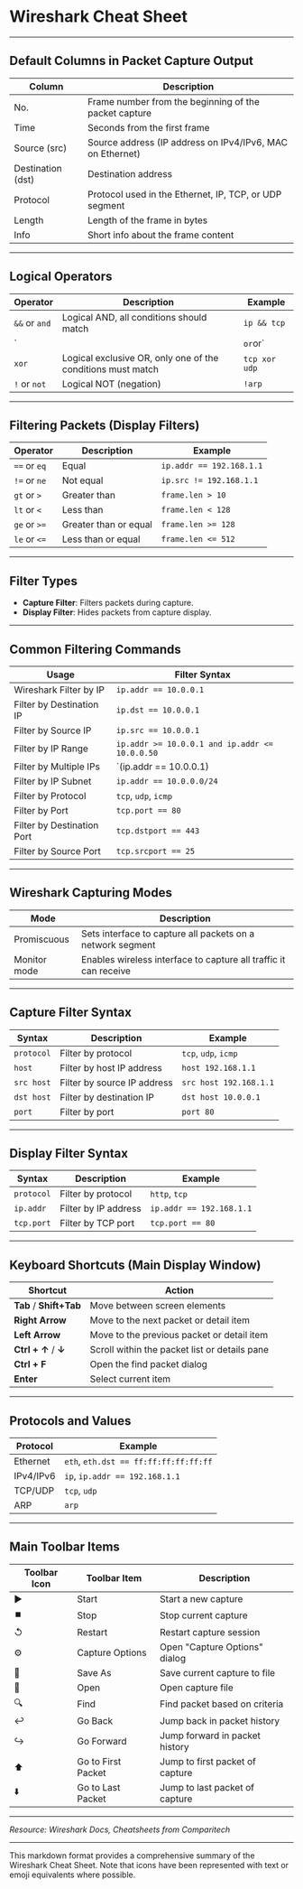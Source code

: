 # Wireshark Cheat Sheet

---

## Default Columns in Packet Capture Output

| Column         | Description                                             |
|----------------|---------------------------------------------------------|
| No.            | Frame number from the beginning of the packet capture   |
| Time           | Seconds from the first frame                            |
| Source (src)   | Source address (IP address on IPv4/IPv6, MAC on Ethernet) |
| Destination (dst) | Destination address                                 |
| Protocol       | Protocol used in the Ethernet, IP, TCP, or UDP segment  |
| Length         | Length of the frame in bytes                            |
| Info           | Short info about the frame content                      |

---

## Logical Operators

| Operator       | Description                                               | Example                 |
|----------------|-----------------------------------------------------------|-------------------------|
| `&&` or `and`  | Logical AND, all conditions should match                  | `ip && tcp`             |
| `||` or `or`   | Logical OR, one or more conditions should match           | `ip || arp`             |
| `xor`          | Logical exclusive OR, only one of the conditions must match | `tcp xor udp`          |
| `!` or `not`   | Logical NOT (negation)                                    | `!arp`                  |

---

## Filtering Packets (Display Filters)

| Operator       | Description                           | Example                  |
|----------------|---------------------------------------|--------------------------|
| `==` or `eq`   | Equal                                 | `ip.addr == 192.168.1.1` |
| `!=` or `ne`   | Not equal                             | `ip.src != 192.168.1.1`  |
| `gt` or `>`    | Greater than                          | `frame.len > 10`         |
| `lt` or `<`    | Less than                             | `frame.len < 128`        |
| `ge` or `>=`   | Greater than or equal                 | `frame.len >= 128`       |
| `le` or `<=`   | Less than or equal                    | `frame.len <= 512`       |

---

## Filter Types

- **Capture Filter**: Filters packets during capture.
- **Display Filter**: Hides packets from capture display.

---

## Common Filtering Commands

| Usage                    | Filter Syntax                                     |
|--------------------------|---------------------------------------------------|
| Wireshark Filter by IP   | `ip.addr == 10.0.0.1`                             |
| Filter by Destination IP | `ip.dst == 10.0.0.1`                              |
| Filter by Source IP      | `ip.src == 10.0.0.1`                              |
| Filter by IP Range       | `ip.addr >= 10.0.0.1 and ip.addr <= 10.0.0.50`    |
| Filter by Multiple IPs   | `(ip.addr == 10.0.0.1) || (ip.addr == 10.0.0.2)`  |
| Filter by IP Subnet      | `ip.addr == 10.0.0.0/24`                          |
| Filter by Protocol       | `tcp`, `udp`, `icmp`                              |
| Filter by Port           | `tcp.port == 80`                                  |
| Filter by Destination Port | `tcp.dstport == 443`                            |
| Filter by Source Port     | `tcp.srcport == 25`                              |

---

## Wireshark Capturing Modes

| Mode           | Description                                                |
|----------------|------------------------------------------------------------|
| Promiscuous    | Sets interface to capture all packets on a network segment |
| Monitor mode   | Enables wireless interface to capture all traffic it can receive |

---

## Capture Filter Syntax

| Syntax            | Description                   | Example                 |
|-------------------|-------------------------------|-------------------------|
| `protocol`        | Filter by protocol            | `tcp`, `udp`, `icmp`    |
| `host`            | Filter by host IP address     | `host 192.168.1.1`      |
| `src host`        | Filter by source IP address   | `src host 192.168.1.1`  |
| `dst host`        | Filter by destination IP      | `dst host 10.0.0.1`     |
| `port`            | Filter by port                | `port 80`               |

---

## Display Filter Syntax

| Syntax            | Description                   | Example                 |
|-------------------|-------------------------------|-------------------------|
| `protocol`        | Filter by protocol            | `http`, `tcp`           |
| `ip.addr`         | Filter by IP address          | `ip.addr == 192.168.1.1`|
| `tcp.port`        | Filter by TCP port            | `tcp.port == 80`        |

---

## Keyboard Shortcuts (Main Display Window)

| Shortcut                | Action                                              |
|-------------------------|-----------------------------------------------------|
| **Tab** / **Shift+Tab** | Move between screen elements                        |
| **Right Arrow**         | Move to the next packet or detail item              |
| **Left Arrow**          | Move to the previous packet or detail item          |
| **Ctrl + ↑** / **↓**    | Scroll within the packet list or details pane       |
| **Ctrl + F**            | Open the find packet dialog                         |
| **Enter**               | Select current item                                 |

---

## Protocols and Values

| Protocol       | Example                                                   |
|----------------|-----------------------------------------------------------|
| Ethernet       | `eth`, `eth.dst == ff:ff:ff:ff:ff:ff`                      |
| IPv4/IPv6      | `ip`, `ip.addr == 192.168.1.1`                             |
| TCP/UDP        | `tcp`, `udp`                                              |
| ARP            | `arp`                                                     |

---

## Main Toolbar Items

| Toolbar Icon    | Toolbar Item           | Description                                                   |
|-----------------|------------------------|---------------------------------------------------------------|
| ▶️              | Start                  | Start a new capture                                           |
| ⏹️              | Stop                   | Stop current capture                                          |
| ↺               | Restart                | Restart capture session                                       |
| ⚙️              | Capture Options        | Open "Capture Options" dialog                                 |
| 💾              | Save As                | Save current capture to file                                  |
| 📂              | Open                   | Open capture file                                             |
| 🔍              | Find                   | Find packet based on criteria                                 |
| ↩️              | Go Back                | Jump back in packet history                                   |
| ↪️              | Go Forward             | Jump forward in packet history                                |
| ⬆️              | Go to First Packet     | Jump to first packet of capture                               |
| ⬇️              | Go to Last Packet      | Jump to last packet of capture                                |

---

*Resource: Wireshark Docs, Cheatsheets from Comparitech*

---

This markdown format provides a comprehensive summary of the Wireshark Cheat Sheet. Note that icons have been represented with text or emoji equivalents where possible.
